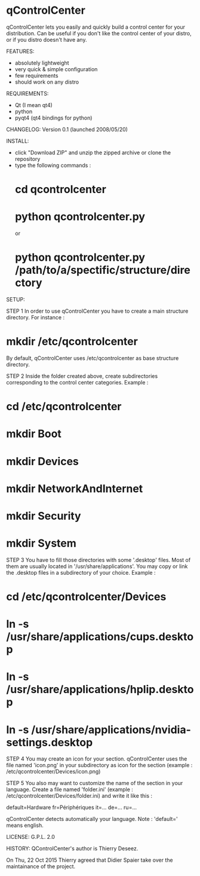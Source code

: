 # qControlCenter
qControlCenter lets you easily and quickly build a control center for your distribution. Can be useful if you don't like the control center of your distro, or if you distro doesn't have any.


FEATURES:
- absolutely lightweight
- very quick & simple configuration
- few requirements
- should work on any distro

REQUIREMENTS:
- Qt (I mean qt4)
- python
- pyqt4 (qt4 bindings for python)

CHANGELOG:
  Version 0.1 (launched 2008/05/20)

INSTALL:
- click "Download ZIP" and unzip the zipped archive or clone the repository
- type the following commands :
  # cd qcontrolcenter
  # python qcontrolcenter.py
  or
  # python qcontrolcenter.py /path/to/a/spectific/structure/directory

SETUP:

STEP 1
In order to use qControlCenter you have to create a main structure directory. For instance : 

  # mkdir /etc/qcontrolcenter

By default, qControlCenter uses /etc/qcontrolcenter as base structure directory.

STEP 2
Inside the folder created above, create subdirectories corresponding to the control center categories. Example :

  # cd /etc/qcontrolcenter
  # mkdir Boot
  # mkdir Devices
  # mkdir NetworkAndInternet
  # mkdir Security
  # mkdir System

STEP 3
You have to fill those directories with some '.desktop' files. Most of them are usually located in '/usr/share/applications'. You may copy or link the .desktop files in a subdirectory of your choice. Example :

  # cd /etc/qcontrolcenter/Devices
  # ln -s /usr/share/applications/cups.desktop
  # ln -s /usr/share/applications/hplip.desktop
  # ln -s /usr/share/applications/nvidia-settings.desktop


STEP 4
You may create an icon for your section. qControlCenter uses the file named 'icon.png' in your subdirectory as icon for the section (example : /etc/qcontrolcenter/Devices/icon.png)


STEP 5
You also may want to customize the name of the section in your language. Create a file named 'folder.ini' (example : /etc/qcontrolcenter/Devices/folder.ini) and write it like this :

default=Hardware
fr=Périphériques
it=...
de=...
ru=...

qControlCenter detects automatically your language.
Note : 'default=' means english.

LICENSE:
  G.P.L. 2.0
 
HISTORY:
QControlCenter's author is Thierry Deseez.

On Thu, 22 Oct 2015 Thierry agreed that Didier Spaier take over the maintainance of the project.
